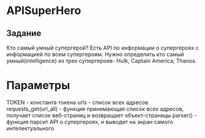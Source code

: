 # APISuperHero

## Задание

Кто самый умный супергерой?
Есть API по информации о супергероях с информацией по всем супергероям. Нужно определить кто самый умный(intelligence) из трех супергероев- Hulk, Captain America, Thanos.

# Параметры
TOKEN - константа токена
urls - список всех адресов
requests_get(url_all) - функция принимающая список всех адресов, получает список веб-страниц и возвращает объект-страницы
parser() - функция парсит API о супергероях, и выводит на экран самого интелектуального
